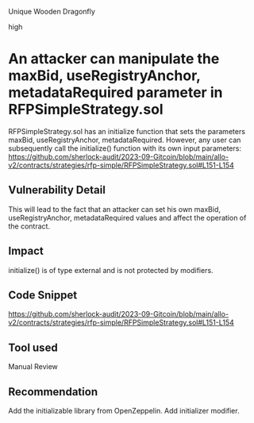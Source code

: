 Unique Wooden Dragonfly

high

# An attacker can manipulate the maxBid, useRegistryAnchor, metadataRequired parameter in RFPSimpleStrategy.sol
RFPSimpleStrategy.sol has an initialize function that sets the parameters maxBid, useRegistryAnchor, metadataRequired. However, any user can subsequently call the initialize() function with its own input parameters:
https://github.com/sherlock-audit/2023-09-Gitcoin/blob/main/allo-v2/contracts/strategies/rfp-simple/RFPSimpleStrategy.sol#L151-L154

## Vulnerability Detail
This will lead to the fact that an attacker can set his own maxBid, useRegistryAnchor, metadataRequired values and affect the operation of the contract.

## Impact
initialize() is of type external and is not protected by modifiers.

## Code Snippet
https://github.com/sherlock-audit/2023-09-Gitcoin/blob/main/allo-v2/contracts/strategies/rfp-simple/RFPSimpleStrategy.sol#L151-L154

## Tool used

Manual Review

## Recommendation
Add the initializable library from OpenZeppelin. Add initializer modifier.